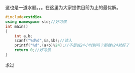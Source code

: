 这也是一道水题。。。在这里为大家提供目前为止的最优解。
```cpp
#include<cstdio>
using namespace std;//好习惯
int main()
{
    int a,b;
    scanf("%d%d",&a,&b);//读入
    printf("%d",(a+b)%24);//不是说24小时制吗？那就%24就好了
    return 0;//好习惯
}
```
求过